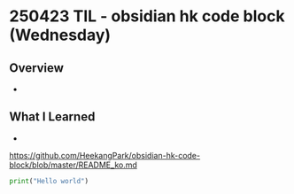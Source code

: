 # 250423 TIL - obsidian hk code block (Wednesday)
## Overview
-
## What I Learned
- 
https://github.com/HeekangPark/obsidian-hk-code-block/blob/master/README_ko.md
```python title:"Title of the code block"
print("Hello world")